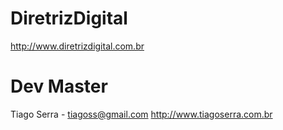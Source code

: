 DiretrizDigital
===============
http://www.diretrizdigital.com.br

Dev Master
===============
Tiago Serra - tiagoss@gmail.com
http://www.tiagoserra.com.br